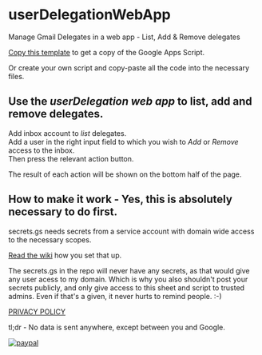 # userDelegationWebApp
Manage Gmail Delegates in a web app - List, Add &amp; Remove delegates

[Copy this template](https://script.google.com/d/1VKtyhJyTBGaDZ3SAovVIUiVIM4c8SGZFlLQLDLI65gQdqQjd5frMMjem/edit) to get a copy of the Google Apps Script.

Or create your own script and copy-paste all the code into the necessary files.

## Use the _userDelegation web app_ to list, add and remove delegates.

Add inbox account to _list_ delegates.<br>
Add a user in the right input field to which you wish to _Add_ or _Remove_ access to the inbox.<br>
Then press the relevant action button.

The result of each action will be shown on the bottom half of the page.<br>

## How to make it work - Yes, this is absolutely necessary to do first.
secrets.gs needs secrets from a service account with domain wide access to the necessary scopes.

[Read the wiki](https://github.com/NoSubstitute/userDelegationWebApp/wiki) how you set that up.

The secrets.gs in the repo will never have any secrets, as that would give any user acess to my domain. Which is why you also shouldn't post your secrets publicly, and only give access to this sheet and script to trusted admins. Even if that's a given, it never hurts to remind people. :-)

[PRIVACY POLICY](https://tools.no-substitute.com/pp)

tl;dr - No data is sent anywhere, except between you and Google.

[![paypal](https://www.paypalobjects.com/en_US/i/btn/btn_donateCC_LG.gif)](https://www.paypal.me/NoSubstitute)
